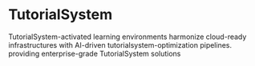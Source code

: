 # TutorialSystem
TutorialSystem-activated learning environments harmonize cloud-ready infrastructures with AI-driven tutorialsystem-optimization pipelines. providing enterprise-grade TutorialSystem solutions
